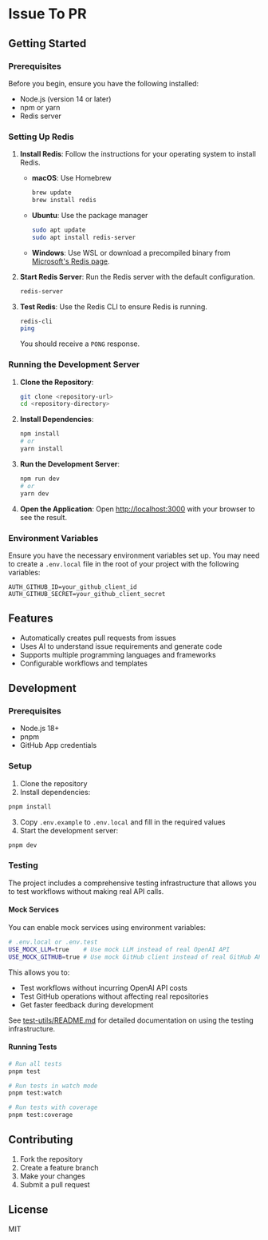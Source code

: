 # Issue To PR

## Getting Started

### Prerequisites

Before you begin, ensure you have the following installed:

- Node.js (version 14 or later)
- npm or yarn
- Redis server

### Setting Up Redis

1. **Install Redis**: Follow the instructions for your operating system to install Redis.

   - **macOS**: Use Homebrew

     ```bash
     brew update
     brew install redis
     ```

   - **Ubuntu**: Use the package manager

     ```bash
     sudo apt update
     sudo apt install redis-server
     ```

   - **Windows**: Use WSL or download a precompiled binary from [Microsoft's Redis page](https://github.com/microsoftarchive/redis/releases).

2. **Start Redis Server**: Run the Redis server with the default configuration.

   ```bash
   redis-server
   ```

3. **Test Redis**: Use the Redis CLI to ensure Redis is running.
   ```bash
   redis-cli
   ping
   ```
   You should receive a `PONG` response.

### Running the Development Server

1. **Clone the Repository**:

   ```bash
   git clone <repository-url>
   cd <repository-directory>
   ```

2. **Install Dependencies**:

   ```bash
   npm install
   # or
   yarn install
   ```

3. **Run the Development Server**:

   ```bash
   npm run dev
   # or
   yarn dev
   ```

4. **Open the Application**: Open [http://localhost:3000](http://localhost:3000) with your browser to see the result.

### Environment Variables

Ensure you have the necessary environment variables set up. You may need to create a `.env.local` file in the root of your project with the following variables:

```
AUTH_GITHUB_ID=your_github_client_id
AUTH_GITHUB_SECRET=your_github_client_secret
```

## Features

- Automatically creates pull requests from issues
- Uses AI to understand issue requirements and generate code
- Supports multiple programming languages and frameworks
- Configurable workflows and templates

## Development

### Prerequisites

- Node.js 18+
- pnpm
- GitHub App credentials

### Setup

1. Clone the repository
2. Install dependencies:

```bash
pnpm install
```

3. Copy `.env.example` to `.env.local` and fill in the required values
4. Start the development server:

```bash
pnpm dev
```

### Testing

The project includes a comprehensive testing infrastructure that allows you to test workflows without making real API calls.

#### Mock Services

You can enable mock services using environment variables:

```bash
# .env.local or .env.test
USE_MOCK_LLM=true    # Use mock LLM instead of real OpenAI API
USE_MOCK_GITHUB=true # Use mock GitHub client instead of real GitHub API
```

This allows you to:

- Test workflows without incurring OpenAI API costs
- Test GitHub operations without affecting real repositories
- Get faster feedback during development

See [test-utils/README.md](test-utils/README.md) for detailed documentation on using the testing infrastructure.

#### Running Tests

```bash
# Run all tests
pnpm test

# Run tests in watch mode
pnpm test:watch

# Run tests with coverage
pnpm test:coverage
```

## Contributing

1. Fork the repository
2. Create a feature branch
3. Make your changes
4. Submit a pull request

## License

MIT

